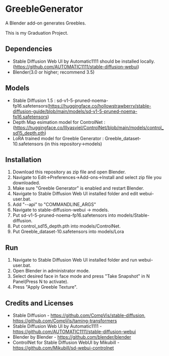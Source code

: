 # GreebleGenerator
A Blender add-on generates Greebles.

This is my Graduation Project. 


## Dependencies
- Stable Diffusion Web UI by Automatic1111 should be installed locally. (https://github.com/AUTOMATIC1111/stable-diffusion-webui)
- Blender(3.0 or higher; recommend 3.5)


## Models
- Stable Diffusion 1.5 : sd-v1-5-pruned-noema-fp16.safetensors(https://huggingface.co/hollowstrawberry/stable-diffusion-guide/blob/main/models/sd-v1-5-pruned-noema-fp16.safetensors)
- Depth Map esimation model for ControlNet : (https://huggingface.co/lllyasviel/ControlNet/blob/main/models/control_sd15_depth.pth)
- LoRA trained model for Greeble Generator : Greeble_dataset-10.safetensors (in this repository->models)

## Installation
1. Download this repository as zip file and open Blender.
2. Navigate to Edit->Preferences->Add-ons->Install and select zip file you downloaded.
3. Make sure "Greeble Generator" is enabled and restart Blender.
4. Navigate to Stable Diffusion Web UI installed folder and edit webui-user.bat.
5. Add "--api" to "COMMANDLINE_ARGS"
6. Navigate to stable-diffusion-webui -> models.
7. Put sd-v1-5-pruned-noema-fp16.safetensors into models/Stable-diffusion.
8. Put control_sd15_depth.pth into models/ControlNet.
9. Put Greeble_dataset-10.safetensors into models/Lora


## Run
1. Navigate to Stable Diffusion Web UI installed folder and run webui-user.bat.
2. Open Blender in administrator mode.
3. Select desired face in face mode and press "Take Snapshot" in N Panel(Press N to activate).
4. Press "Apply Greeble Texture".


## Credits and Licenses

- Stable Diffusion - https://github.com/CompVis/stable-diffusion, https://github.com/CompVis/taming-transformers
- Stable Diffusion Web UI by Automatic1111 - https://github.com/AUTOMATIC1111/stable-diffusion-webui
- Blender by Blender - https://github.com/blender/blender
- ControlNet for Stable Diffusion WebUI by Mikubill - https://github.com/Mikubill/sd-webui-controlnet
